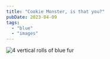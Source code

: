 ```yaml
---
title: "Cookie Monster, is that you?"
pubDate: 2023-04-09
tags: 
  - "blue"
  - "images"
---
```


![4 vertical rolls of blue fur](/images/76e6c4962f4c27e7fe9bb4fc9924fc8f-1024x1024.jpeg)
